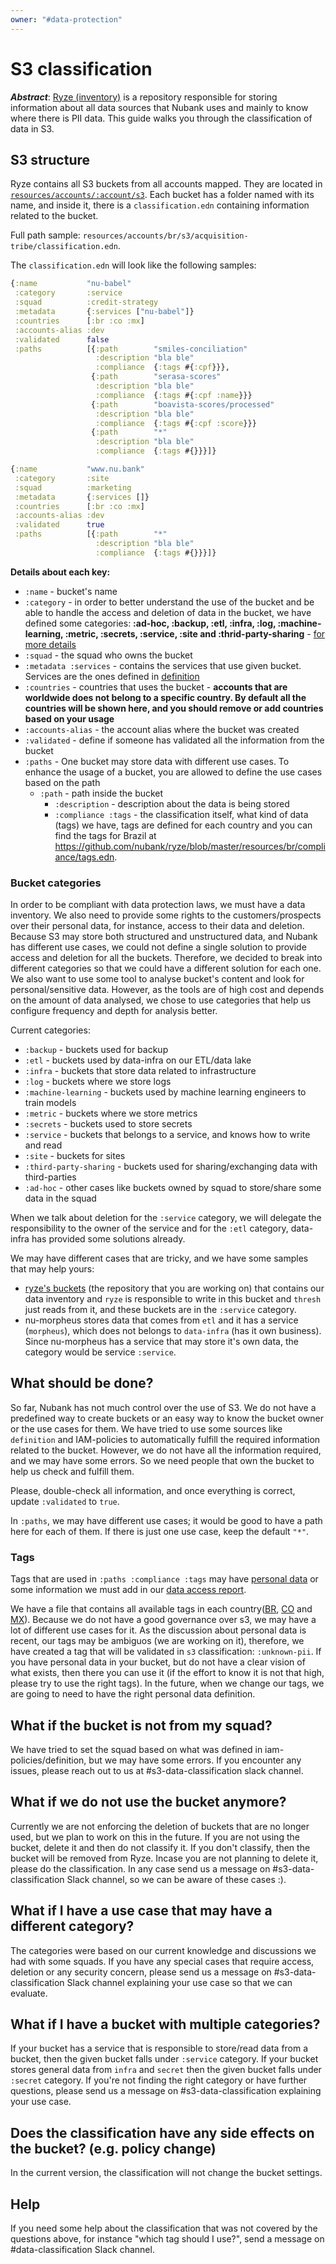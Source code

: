 ```yaml
---
owner: "#data-protection"
---
```


# S3 classification

 ***Abstract***:
[Ryze (inventory)](https://github.com/nubank/ryze) is a repository responsible for storing information about all data sources that Nubank uses and mainly to know where there is PII data. This guide walks you through the classification of data in S3.

## S3 structure

Ryze contains all S3 buckets from all accounts mapped. They are located in [`resources/accounts/:account/s3`](https://github.com/nubank/ryze/tree/master/resources/accounts). Each bucket has a folder named with its name, and inside it, there is a `classification.edn` containing information related to the bucket.

Full path sample: `resources/accounts/br/s3/acquisition-tribe/classification.edn`.

The `classification.edn` will look like the following samples:

```clojure
{:name           "nu-babel"
 :category       :service
 :squad          :credit-strategy
 :metadata       {:services ["nu-babel"]}
 :countries      [:br :co :mx]
 :accounts-alias :dev
 :validated      false
 :paths          [{:path        "smiles-conciliation"
                   :description "bla ble"
                   :compliance  {:tags #{:cpf}}},
                  {:path        "serasa-scores"
                   :description "bla ble"
                   :compliance  {:tags #{:cpf :name}}}
                  {:path        "boavista-scores/processed"
                   :description "bla ble"
                   :compliance  {:tags #{:cpf :score}}}
                  {:path        "*"
                   :description "bla ble"
                   :compliance  {:tags #{}}}]}
```

```clojure
{:name           "www.nu.bank"
 :category       :site
 :squad          :marketing
 :metadata       {:services []}
 :countries      [:br :co :mx]
 :accounts-alias :dev
 :validated      true
 :paths          [{:path        "*"
                   :description "bla ble"
                   :compliance  {:tags #{}}}]}
```

**Details about each key:**

- `:name` - bucket's name
- `:category` - in order to better understand the use of the bucket and be able to handle the access and deletion of data in the bucket, we have defined some categories: **:ad-hoc, :backup, :etl, :infra, :log, :machine-learning, :metric, :secrets, :service, :site and :thrid-party-sharing** - [for more details](#bucket-categories)
- `:squad` - the squad who owns the bucket
- `:metadata :services` - contains the services that use given bucket. Services are the ones defined in [definition](https://github.com/nubank/definition/tree/master/resources/br/services)
- `:countries` - countries that uses the bucket - **accounts that are worldwide does not belong to a specific country. By default all the countries will be shown here, and you should remove or add countries based on your usage**
- `:accounts-alias` - the account alias where the bucket was created
- `:validated` - define if someone has validated all the information from the bucket
- `:paths` - One bucket may store data with different use cases. To enhance the usage of a bucket, you are allowed to define the use cases based on the path
  - `:path` - path inside the bucket
    - `:description` - description about the data is being stored
    - `:compliance :tags` - the classification itself, what kind of data (tags) we have, tags are defined for each country and you can find the tags for Brazil at https://github.com/nubank/ryze/blob/master/resources/br/compliance/tags.edn.

### Bucket categories

In order to be compliant with data protection laws, we must have a data inventory. We also need to provide some rights to the customers/prospects over their personal data, for instance, access to their data and deletion. Because S3 may store both structured and unstructured data, and Nubank has different use cases, we could not define a single solution to provide access and deletion for all the buckets. Therefore, we decided to break into different categories so that we could have a different solution for each one. 
We also want to use some tool to analyse bucket's content and look for personal/sensitive data. However, as the tools are of high cost and depends on the amount of data analysed, we chose to use categories that help us configure frequency and depth for analysis better.

Current categories:
- `:backup` - buckets used for backup
- `:etl` - buckets used by data-infra on our ETL/data lake
- `:infra` - buckets that store data related to infrastructure
- `:log` - buckets where we store logs
- `:machine-learning` - buckets used by machine learning engineers to train models
- `:metric` - buckets where we store metrics
- `:secrets` - buckets used to store secrets
- `:service` - buckets that belongs to a service, and knows how to write and read
- `:site` - buckets for sites
- `:third-party-sharing` - buckets used for sharing/exchanging data with third-parties
- `:ad-hoc` - other cases like buckets owned by squad to store/share some data in the squad

When we talk about deletion for the `:service` category, we will delegate the responsibility to the owner of the service and for the `:etl` category, data-infra has provided some solutions already.

We may have different cases that are tricky, and we have some samples that may help yours:

- [ryze's buckets](https://github.com/nubank/ryze/blob/master/resources/accounts/br/s3/nu-ryze-br-prod/classification.edn) (the repository that you are working on) that contains our data inventory and `ryze` is responsible to write in this bucket and `thresh` just reads from it, and these buckets are in the `:service` category.
- nu-morpheus stores data that comes from `etl` and it has a service (`morpheus`), which does not belongs to `data-infra` (has it own business). Since nu-morpheus has a service that may store it's own data, the category would be service `:service`.

## What should be done?

So far, Nubank has not much control over the use of S3. We do not have a predefined way to create buckets or an easy way to know the bucket owner or the use cases for them. We have tried to use some sources like `definition` and IAM-policies to automatically fulfill the required information related to the bucket. However, we do not have all the information required, and we may have some errors. So we need people that own the bucket to help us check and fulfill them.

Please, double-check all information, and once everything is correct, update `:validated` to `true`.

In `:paths`, we may have different use cases; it would be good to have a path here for each of them. If there is just one use case, keep the default `"*"`.

### Tags

Tags that are used in `:paths :compliance :tags` may have [personal data](../data-deletion/pii_and_personal_data.md) or some information we must add in our [data access report](https://honey.is/home/#post/849562).

We have a file that contains all available tags in each country([BR](https://github.com/nubank/ryze/blob/master/resources/br/compliance/tags.edn), [CO](https://github.com/nubank/ryze/blob/master/resources/co/compliance/tags.edn) and [MX](https://github.com/nubank/ryze/blob/master/resources/mx/compliance/tags.edn)). Because we do not have a good governance over s3, we may have a lot of different use cases for it. As the discussion about personal data is recent, our tags may be ambiguos (we are working on it), therefore, we have created a tag that will be validated in `s3` classification: `:unknown-pii`. If you have personal data in your bucket, but do not have a clear vision of what exists, then there you can use it (if the effort to know it is not that high, please try to use the right tags). In the future, when we change our tags, we are going to need to have the right personal data definition.

## What if the bucket is not from my squad?

We have tried to set the squad based on what was defined in iam-policies/definition, but we may have some errors. If you encounter any issues, please reach out to us at #s3-data-classification slack channel.

## What if we do not use the bucket anymore?

Currently we are not enforcing the deletion of buckets that are no longer used, but we plan to work on this in the future. If you are not using the bucket, delete it and then do not classify it. If you don't classify, then the bucket will be removed from Ryze. Incase you are not planning to delete it, please do the classification. In any case send us a message on #s3-data-classification Slack channel, so we can be aware of these cases :).

## What if I have a use case that may have a different category?

The categories were based on our current knowledge and discussions we had with some squads. If you have any special cases that require access, deletion or any security concern, please send us a message on #s3-data-classification Slack channel explaining your use case so that we can evaluate.

## What if I have a bucket with multiple categories?

If your bucket has a service that is responsible to store/read data from a bucket, then the given bucket falls under `:service` category. If your bucket stores general data from `infra` and `secret` then the given bucket falls under  `:secret` category.
If you're not finding the right category or have further questions, please send us a message on #s3-data-classification explaining your use case.

## Does the classification have any side effects on the bucket? (e.g. policy change)
In the current version, the classification will not change the bucket settings.

## Help
If you need some help about the classification that was not covered by the questions above, for instance "which tag should I use?", send a message on #data-classification Slack channel. 
